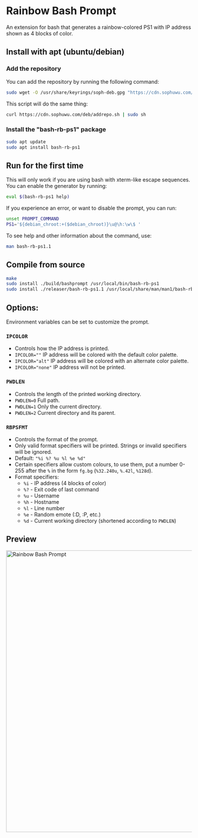 # Rainbow Bash Prompt
An extension for bash that generates a rainbow-colored PS1 with IP address shown as 4 blocks of color.

## Install with apt (ubuntu/debian)
### Add the repository
You can add the repository by running the following command:
```bash
sudo wget -O /usr/share/keyrings/soph-deb.gpg "https://cdn.sophuwu.com/deb/key.gpg" && echo 'deb [signed-by=/usr/share/keyrings/soph-deb.gpg] https://cdn.sophuwu.com/deb/ sophuwu main' | sudo tee /etc/apt/sources.list.d/sophdeb.list
```
This script will do the same thing:
```bash
curl https://cdn.sophuwu.com/deb/addrepo.sh | sudo sh
```
### Install the "bash-rb-ps1" package   
```bash
sudo apt update
sudo apt install bash-rb-ps1
```
## Run for the first time
This will only work if you are using bash with xterm-like escape sequences. You can enable the generator
by running:
```bash
eval $(bash-rb-ps1 help)
```
If you experience an error, or want to disable the prompt, you can run:
```bash
unset PROMPT_COMMAND
PS1='${debian_chroot:+($debian_chroot)}\u@\h:\w\$ '
```
To see help and other information about the command, use:
```bash
man bash-rb-ps1.1
```
## Compile from source
```bash
make
sudo install ./build/bashprompt /usr/local/bin/bash-rb-ps1
sudo install ./releaser/bash-rb-ps1.1 /usr/local/share/man/man1/bash-rb-ps1.1
```

## Options:
Environment variables can be set to customize the prompt.

### `IPCOLOR`
* Controls how the IP address is printed.
* `IPCOLOR=""` IP address will be colored with the default color palette.
* `IPCOLOR="alt"` IP address will be colored with an alternate color palette.
* `IPCOLOR="none"` IP address will not be printed.

### `PWDLEN`
* Controls the length of the printed working directory.
* `PWDLEN=0` Full path.
* `PWDLEN=1` Only the current directory.
* `PWDLEN=2` Current directory and its parent.

### `RBPSFMT`
* Controls the format of the prompt.
* Only valid format specifiers will be printed. Strings or invalid specifiers will be ignored.
* Default: `"%i %? %u %l %e %d"`
* Certain specifiers allow custom colours, to use them, put a number 0-255 after the `%` in the form `fg.bg` (`%32.240u`, `%.42l`, `%128d`).
* Format specifiers:
  * `%i` - IP address (4 blocks of color)
  * `%?` - Exit code of last command
  * `%u` - Username
  * `%h` - Hostname
  * `%l` - Line number
  * `%e` - Random emote (:D, :P, etc.)
  * `%d` - Current working directory (shortened according to `PWDLEN`)

## Preview

<img src="https://cdn.sophuwu.com/img/bash-rb-ps1.png" alt="Rainbow Bash Prompt" style="display: block; margin: auto; height: 45lh;" />

